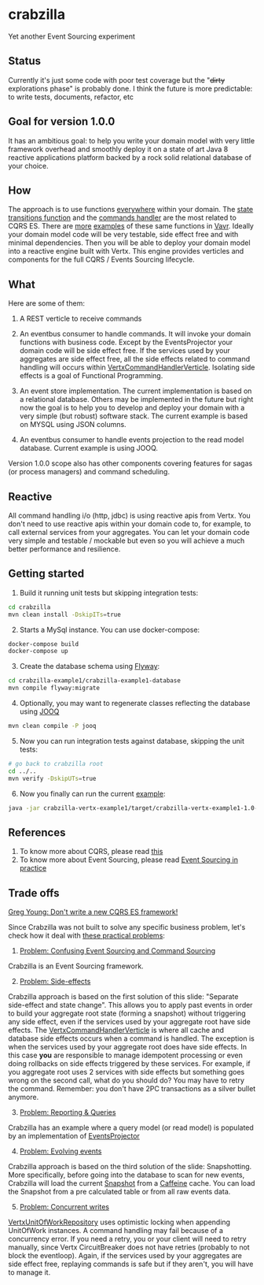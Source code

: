 # crabzilla 

Yet another Event Sourcing experiment

## Status

Currently it's just some code with poor test coverage but the "~~dirty~~ explorations phase" is probably done. I think the future is more predictable: to write tests, documents, refactor, etc 

## Goal for version 1.0.0

It has an ambitious goal: to help you write your domain model with very little framework overhead and smoothly deploy it on a state of art Java 8 reactive applications platform backed by a rock solid relational database of your choice.

## How

The approach is to use functions [everywhere](crabzilla-core/src/main/java/crabzilla/stack/AggregateRootFunctionsFactory.java) within your domain. The [state transitions function](crabzilla-example1/crabzilla-example1-core/src/main/java/crabzilla/example1/aggregates/customer/CustomerStateTransitionFn.java) and the [commands handler](crabzilla-example1/crabzilla-example1-core/src/main/java/crabzilla/example1/aggregates/customer/CustomerCmdHandlerFn.java) are the most related to CQRS ES. There are [more](crabzilla-example1/crabzilla-example1-core/src/main/java/crabzilla/example1/aggregates/customer/CustomerStateTransitionFnJavaslang.java) [examples](crabzilla-example1/crabzilla-example1-core/src/main/java/crabzilla/example1/aggregates/customer/CustomerCmdHandlerFnJavaslang.java) of these same functions in [Vavr](http://www.vavr.io/). Ideally your domain model code will be very testable, side effect free and with minimal dependencies. Then you will be able to deploy your domain model into a reactive engine built with Vertx. This engine provides verticles and components for the full CQRS / Events Sourcing lifecycle. 

## What

Here are some of them:  

1. A REST verticle to receive commands 

2. An eventbus consumer to handle commands. It will invoke your domain functions with business code. Except by the EventsProjector your domain code will be side effect free. If the services used by your aggregates are side effect free, all the side effects related to command handling will occurs within [VertxCommandHandlerVerticle](crabzilla-vertx/src/main/java/crabzilla/vertx/verticles/CommandHandlerVerticle.java). Isolating side effects is a goal of Functional Programming.   

3. An event store implementation. The current implementation is based on a relational database. Others may be implemented in the future but right now the goal is to help you to develop and deploy your domain with a very simple (but robust) software stack. The current example is based on MYSQL using JSON columns. 

4. An eventbus consumer to handle events projection to the read model database. Current example is using JOOQ.

Version 1.0.0 scope also has other components covering features for sagas (or process managers) and command scheduling. 

## Reactive

All command handling i/o (http, jdbc) is using reactive apis from Vertx. You don't need to use reactive apis within your domain code to, for example, to call external services from your aggregates. You can let your domain code very simple and testable / mockable but even so you will achieve a much better performance and resilience. 

## Getting started


1. Build it running unit tests but skipping integration tests:

```bash
cd crabzilla
mvn clean install -DskipITs=true
```

2. Starts a MySql instance. You can use docker-compose:

```bash
docker-compose build
docker-compose up
```

3. Create the database schema using [Flyway](https://flywaydb.org/):

```bash
cd crabzilla-example1/crabzilla-example1-database
mvn compile flyway:migrate
```

4. Optionally, you may want to regenerate classes reflecting the database using [JOOQ](https://www.jooq.org/)

```bash
mvn clean compile -P jooq
```

5. Now you can run integration tests against database, skipping the unit tests:

```bash
# go back to crabzilla root
cd ../..
mvn verify -DskipUTs=true 
```

6. Now you finally can run the current [example](crabzilla-vertx-example1/src/main/java/crabzilla/example1/Example1Launcher.java):

```bash
java -jar crabzilla-vertx-example1/target/crabzilla-vertx-example1-1.0-SNAPSHOT-fat.jar 
```

## References

1. To know more about CQRS, please read [this](https://gist.github.com/kellabyte/1964094) 
2. To know more about Event Sourcing, please read [Event Sourcing in practice](https://ookami86.github.io/event-sourcing-in-practice/#title.md)

## Trade offs 

[Greg Young: Don't write a new CQRS ES framework!](https://www.youtube.com/watch?v=LDW0QWie21s)

Since Crabzilla was not built to solve any specific business problem, let's check how it deal with [these practical problems](https://ookami86.github.io/event-sourcing-in-practice/#making-eventsourcing-work/01-issues-in-practice.md):

1. [Problem: Confusing Event Sourcing and Command Sourcing](https://ookami86.github.io/event-sourcing-in-practice/#making-eventsourcing-work/02-confusing-event-sourcing-with-command-sourcing.md)

Crabzilla is an Event Sourcing framework.

2. [Problem: Side-effects](https://ookami86.github.io/event-sourcing-in-practice/#slide-38)

Crabzilla approach is based on the first solution of this slide: "Separate side-effect and state change". This allows you to apply past events in order to build your aggregate root state (forming a snapshot) without triggering any side effect, even if the services used by your aggregate root have side effects. The [VertxCommandHandlerVerticle](crabzilla-vertx/src/main/java/crabzilla/vertx/verticles/CommandHandlerVerticle.java) is where all cache and database side effects occurs when a command is handled. The exception is when the services used by your aggregate root does have side effects. In this case **you** are responsible to manage idempotent processing or even doing rollbacks on side effects triggered by these services. For example, if you aggregate root uses 2 services with side effects but something goes wrong on the second call, what do you should do? You may have to retry the command. Remember: you don't have 2PC transactions as a silver bullet anymore.

3. [Problem: Reporting & Queries](https://ookami86.github.io/event-sourcing-in-practice/#slide-42)

Crabzilla has an example where a query model (or read model) is populated by an implementation of [EventsProjector](crabzilla-vertx-example1/src/main/java/crabzilla/example1/Example1EventProjector.java)

4. [Problem: Evolving events](https://ookami86.github.io/event-sourcing-in-practice/#slide-51)

Crabzilla approach is based on the third solution of the slide: Snapshotting. More specifically, before going into the database to scan for new events, Crabzilla will load the current [Snapshot](crabzilla-core/src/main/java/crabzilla/model/Snapshot.java) from a [Caffeine](https://github.com/ben-manes/caffeine) cache. You can load the Snapshot from a pre calculated table or from all raw events data.

5. [Problem: Concurrent writes](https://ookami86.github.io/event-sourcing-in-practice/#making-eventsourcing-work/18-concurrent-modifictations.md)

[VertxUnitOfWorkRepository](crabzilla-vertx/src/main/java/crabzilla/vertx/repositories/VertxUnitOfWorkRepository.java) uses optimistic locking when appending UnitOfWork instances. A command handling may fail because of a concurrency error. If you need a retry, you or your client will need to retry manually, since Vertx CircuitBreaker does not have retries (probably to not block the eventloop). Again, if the services used by your aggregates are side effect free, replaying commands is safe but if they aren't, you will have to manage it.


